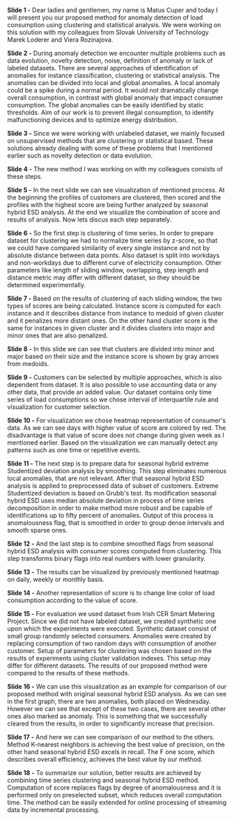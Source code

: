 **Slide 1 -** Dear ladies and gentlemen, my name is Matus Cuper and today I will present you our proposed method for anomaly detection of load consumption using clustering and statistical analysis. We were working on this solution with my colleagues from Slovak University of Technology Marek Loderer and Viera Rozinajova.

**Slide 2 -** During anomaly detection we encounter multiple problems such as data evolution, novelty detection, noise, definition of anomaly or lack of labeled datasets. There are several approaches of identification of anomalies for instance classification, clustering or statistical analysis. The anomalies can be divided into local and global anomalies. A local anomaly could be a spike during a normal period. It would not dramatically change overall consumption, in contrast with global anomaly that impact consumer consumption. The global anomalies can be easily identified by static thresholds. Aim of our work is to prevent illegal consumption, to identify malfunctioning devices and to optimize energy distribution.

**Slide 3 -** Since we were working with unlabeled dataset, we mainly focused on unsupervised methods that are clustering or statistical based. These solutions already dealing with some of these problems that I mentioned earlier such as novelty detection or data evolution. 

**Slide 4 -** The new method I was working on with my colleagues consists of these steps.

**Slide 5 -** In the next slide we can see visualization of mentioned process. At the beginning the profiles of customers are clustered, then scored and the profiles with the highest score are being further analyzed by seasonal hybrid ESD analysis. At the end we visualize the combination of score and results of analysis. Now lets discus each step separately.

**Slide 6 -** So the first step is clustering of time series. In order to prepare dataset for clustering we had to normalize time series by z-score, so that we could have compared similarity of every single instance and not by absolute distance between data points. Also dataset is split into workdays and non-workdays due to different curve of electricity consumption. Other parameters like length of sliding window, overlapping, step length and distance metric may differ with different dataset, so they should be determined experimentally.

**Slide 7 -** Based on the results of clustering of each sliding window, the two types of scores are being calculated. Instance score is computed for each instance and it describes distance from instance to medoid of given cluster and it penalizes more distant ones. On the other hand cluster score is the same for instances in given cluster and it divides clusters into major and minor ones that are also penalized.

**Slide 8 -** In this slide we can see that clusters are divided into minor and major based on their size and the instance score is shown by gray arrows from medoids.

**Slide 9 -** Customers can be selected by multiple approaches, which is also dependent from dataset. It is also possible to use accounting data or any other data, that provide an added value. Our dataset contains only time series of load consumptions so we chose interval of interquartile rule and visualization for customer selection. 

**Slide 10 -**  For visualization we chose heatmap representation of consumer's data. As we can see days with higher value of score are colored by red. The disadvantage is that value of score does not change during given week as I mentioned earlier. Based on the visualization we can manually detect any patterns such as one time or repetitive events.

**Slide 11 -**  The next step is to prepare data for seasonal hybrid extreme Studentized deviation analysis by smoothing. This step eliminates numerous local anomalies, that are not relevant. After that seasonal hybrid ESD analysis is applied to preprocessed data of subset of customers. Extreme Studentized deviation is based on Grubb's test. Its modification seasonal hybrid ESD uses median absolute deviation in process of time series decomposition in order to make method more robust and be capable of identifications up to fifty percent of anomalies. Output of this process is anomalousness flag, that is smoothed in order to group dense intervals and smooth sparse ones. 

**Slide 12 -**  And the last step is to combine smoothed flags from seasonal hybrid ESD analysis with consumer scores computed from clustering. This step transforms binary flags into real numbers with lower granularity. 

**Slide 13 -**  The results can be visualized by previously mentioned heatmap on daily, weekly or monthly basis. 

**Slide 14 -**  Another representation of score is to change line color of load consumption according to the value of score.

**Slide 15 -**  For evaluation we used dataset from Irish CER Smart Metering Project. Since we did not have labeled dataset, we created synthetic one upon which the experiments were executed. Synthetic dataset consist of small group randomly selected consumers. Anomalies were created by replacing consumption of two random days with consumption of another customer. Setup of parameters for clustering was chosen based on the results of experiments using cluster validation indexes. This setup may differ for different datasets. The results of our proposed method were compared to the results of these methods.

**Slide 16 -**  We can use this visualization as an example for comparison of our proposed method with original seasonal hybrid ESD analysis. As we can see in the first graph, there are two anomalies, both placed on Wednesday. However we can see that except of these two cases, there are several other ones also marked as anomaly. This is something that we successfully cleared from the results, in order to significantly increase that precision.

**Slide 17 -**  And here we can see comparison of our method to the others. Method K-nearest neighbors is achieving the best value of precision, on the other hand seasonal hybrid ESD excels in recall. The F one score, which describes overall efficiency, achieves the best value by our method.

**Slide 18 -**  To summarize our solution, better results are achieved by combining time series clustering and seasonal hybrid ESD method. Computation of score replaces flags by degree of anomalousness and it is performed only on preselected subset, which reduces overall computation time. The method can be easily extended for online processing of streaming data by incremental processing. 
